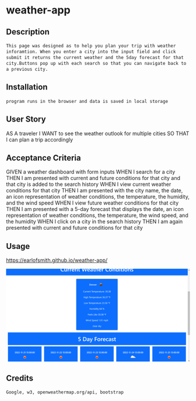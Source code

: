 # weather-app

## Description
    This page was designed as to help you plan your trip with weather inforamtion. When you enter a city into the input field and click submit it returns the current weather and the 5day forecast for that city.Buttons pop up with each search so that you can navigate back to a previous city.

## Installation
    program runs in the browser and data is saved in local storage

## User Story

AS A traveler
I WANT to see the weather outlook for multiple cities
SO THAT I can plan a trip accordingly

## Acceptance Criteria

GIVEN a weather dashboard with form inputs
WHEN I search for a city
THEN I am presented with current and future conditions for that city and that city is added to the search history
WHEN I view current weather conditions for that city
THEN I am presented with the city name, the date, an icon representation of weather conditions, the temperature, the humidity, and the wind speed
WHEN I view future weather conditions for that city
THEN I am presented with a 5-day forecast that displays the date, an icon representation of weather conditions, the temperature, the wind speed, and the humidity
WHEN I click on a city in the search history
THEN I am again presented with current and future conditions for that city

## Usage

https://earlofsmith.github.io/weather-app/
    

![deployed](./assets/Screenshot%20deployed%20weather%20app.png)


## Credits

    Google, w3, openweathermap.org/api, bootstrap